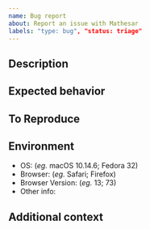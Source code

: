 ```yaml
---
name: Bug report
about: Report an issue with Mathesar
labels: "type: bug", "status: triage"
---
```


## Description
<!-- A clear and concise description of what the bug is. -->

## Expected behavior
<!-- A clear and concise description of what you expected to happen. -->

## To Reproduce
<!-- How can we recreate this bug? Please try to provide a Minimal, Complete, and Verifiable (http://stackoverflow.com/help/mcve) example if code-related. -->

## Environment
 - OS: (_eg._ macOS 10.14.6; Fedora 32)
 - Browser: (_eg._ Safari; Firefox)
 - Browser Version: (_eg._ 13; 73)
 - Other info:

## Additional context
<!-- Add any other context about the problem or screenshots here. -->

